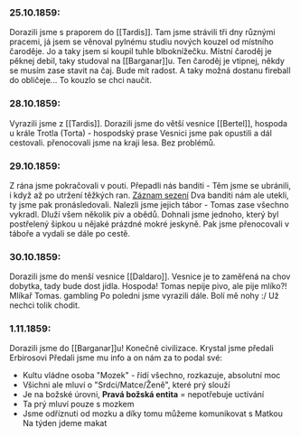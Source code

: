 ### 25.10.1859:
Dorazili jsme s praporem do [[Tardis]].
Tam jsme strávili tři dny různými pracemi, já jsem se věnoval pylnému studiu nových kouzel od místního čaroděje. Jo a taky jsem si koupil tuhle blboknížečku.
Místní čaroděj je pěknej debil, taky studoval na [[Barganar]]u.
Ten čaroděj je vtipnej, někdy se musím zase stavit na čaj. Bude mít radost. A taky možná dostanu fireball do obličeje... To kouzlo se chci naučit.
### 28.10.1859:
Vyrazili jsme z [[Tardis]].
Dorazili jsme do větší vesnice [[Bertel]], hospoda u krále Trotla (Torta) - hospodský prase
Vesnici jsme pak opustili a dál cestovali.
přenocovali jsme na kraji lesa. Bez problémů.

### 29.10.1859:
Z rána jsme pokračovali v pouti.
Přepadli nás banditi - Těm jsme se ubránili, i když až po utržení těžkých ran.
[Záznam sezení](https://drive.google.com/file/d/1YDpvdO072jXug5PV0tobsQudfMNg4Xeu/view?usp=drive_link)
Dva banditi nám ale utekli, ty jsme pak pronásledovali.
Nalezli jsme jejich tábor -  Tomas zase všechno vykradl. Dluží všem několik piv a obědů.
Dohnali jsme jednoho, který byl postřelený šipkou u nějaké prázdné mokré jeskyně.
Pak jsme přenocovali v táboře a vydali se dále po cestě.

### 30.10.1859:
Dorazili jsme do menší vesnice [[Daldaro]]. Vesnice je to zaměřená na chov dobytka, tady bude dost jídla.
Hospoda! Tomas nepije pivo, ale pije mlíko?! Mlíkař Tomas. gambling
Po poledni jsme vyrazili dále.
Bolí mě nohy :/ Už nechci tolik chodit. 

### 1.11.1859:
Dorazili jsme do [[Barganar]]u! Konečně civilizace.
Krystal jsme předali Erbirosovi
Předali jsme mu info a on nám za to podal své:
- Kultu vládne osoba "Mozek" - řídí všechno, rozkazuje, absolutní moc
- Všichni ale mluví o "Srdci/Matce/Ženě", které prý slouží
- Je na božské úrovni, **Pravá božská entita** = nepotřebuje uctívání
- Ta prý mluví pouze s mozkem 
- Jsme odříznuti od mozku a díky tomu můžeme komunikovat s Matkou
Na týden jdeme makat